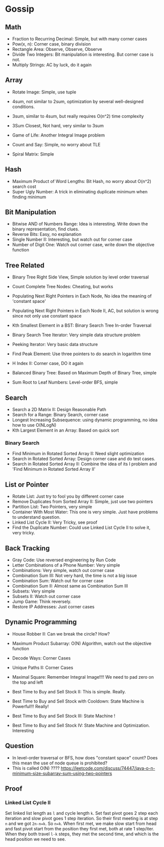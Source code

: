 # Gossip

## Math 
* Fraction to Recurring Decimal: Simple, but with many corner cases
* Pow(x, n): Corner case, binary division 
* Rectangle Area: Observe, Observe, Observe
* Divide Two Integers: Bit manipulation is interesting. But corner case is not.
* Multiply Strings: AC by luck, do it again 

## Array

* Rotate Image: Simple, use tuple


* 4sum, not similar to 2sum, optimization by several well-designed conditions.
* 3sum, similar to 4sum, but really requires O(n^2) time complexity
* 3Sum Closest, Not hard, very similar to 3sum

* Game of Life: Another Integral Image problem 

* Count and Say: Simple, no worry about TLE
* Spiral Matrix: Simple 
  
## Hash 
* Maximum Product of Word Lengths: Bit Hash, no worry about O(n^2) search cost
* Super Ugly Number: A trick in eliminating duplicate minimum when finding minimum

## Bit Manipulation 
* Bitwise AND of Numbers Range: Idea is interesting. Write down the binary representation, find clues. 
* Reverse Bits: Easy, no explanation
* Single Number II: Interesting, but watch out for corner case
* Number of Digit One: Watch out corner case, write down the objective function

## Tree Related 

* Binary Tree Right Side View, Simple solution by level order traversal 
* Count Complete Tree Nodes: Cheating, but works 

* Populating Next Right Pointers in Each Node, No idea the meaning of 'constant space'
* Populating Next Right Pointers in Each Node II, AC, but solution is wrong since not only use constant space

* Kth Smallest Element in a BST: Binary Search Tree In-order Traversal

* Binary Search Tree Iterator: Very simple data structure problem 
* Peeking Iterator: Very basic data structure
* Find Peak Element: Use three pointers to do search in logarithm time 
* H Index II: Corner case, DO it again 

* Balanced Binary Tree: Based on Maximum Depth of Binary Tree, simple
* Sum Root to Leaf Numbers: Level-order BFS, simple

## Search 

* Search a 2D Matrix II: Design Reasonable Path 
* Search for a Range: Binary Search, corner case
* Longest Increasing Subsequence: using dynamic programming, no idea how to use O(NLogN)
* Kth Largest Element in an Array: Based on quick sort

### Binary Search 

* Find Minimum in Rotated Sorted Array II: Need slight optimization
* Search in Rotated Sorted Array: Design corner case and do test cases. 
* Search in Rotated Sorted Array II: Combine the idea of its I problem and 'Find Minimum in Rotated Sorted Array II'

## List or Pointer 
* Rotate List: Just try to fool you by different corner case 
* Remove Duplicates from Sorted Array II: Simple, just use two pointers 
* Partition List: Two Pointers, very simple
* Container With Most Water: This one is very simple. Just have problems to understand question. 
* Linked List Cycle II: Very Tricky, see proof 
* Find the Duplicate Number: Could use Linked List Cycle II to solve it, very tricky. 

## Back Tracking 

* Gray Code: Use reversed engineering by Run Code
* Letter Combinations of a Phone Number: Very simple
* Combinations: Very simple, watch out corner case
* Combination Sum III: Not very hard, the time is not a big issue
* Combination Sum: Watch out for corner case
* Combination Sum II: Almost same as Combination Sum III
* Subsets: Very simple
* Subsets II: Watch out corner case
* Jump Game: Think reversely. 
* Restore IP Addresses: Just corner cases

## Dynamic Programming 

* House Robber II: Can we break the circle? How? 
* Maximum Product Subarray: O(N) Algorithm, watch out the objective function
* Decode Ways: Corner Cases
* Unique Paths II: Corner Cases
* Maximal Square: Remember Integral Image!!!! We need to pad zero on the top and left 

* Best Time to Buy and Sell Stock II: This is simple. Really. 
* Best Time to Buy and Sell Stock with Cooldown: State Machine is Powerful!!! Really!
* Best Time to Buy and Sell Stock III: State Machine ! 
* Best Time to Buy and Sell Stock IV: State Machine and Optimization. Interesting

## Question 
* In level-order traversal or BFS, how does "constant space" count? 
    Does this mean the use of node queue is prohibited? 
* This is called O(N) ???? https://leetcode.com/discuss/74447/java-o-n-minimum-size-subarray-sum-using-two-pointers


## Proof 

### Linked List Cycle II 
Set linked list length as `l` and cycle length `k`. 
Set fast pivot goes 2 step each iteration and slow pivot goes 1 step iteration. 
So their first meeting is at step `n` and we got `2n-n=k`. So `n=k`. 
When first met, we make slow start from head and fast pivot start from the position they first met, 
both at rate 1 step/iter. 
When they both travel `l-k` steps, they met the second time, and which is the head position we need to see. 
